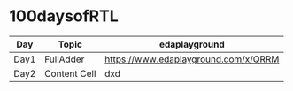 # 100daysofRTL
 
| Day | Topic | edaplayground |
| ------------- | ------------- | ------------- |
| Day1  | FullAdder | https://www.edaplayground.com/x/QRRM |
| Day2  | Content Cell  | dxd |
